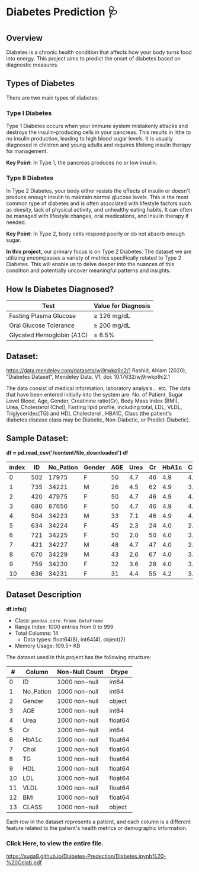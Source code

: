 # Diabetes Prediction 🩺

## Overview
Diabetes is a chronic health condition that affects how your body turns food into energy. This project aims to predict the onset of diabetes based on diagnostic measures.

## Types of Diabetes
There are two main types of diabetes:

### Type I Diabetes
Type 1 Diabetes occurs when your immune system mistakenly attacks and destroys the insulin-producing cells in your pancreas. This results in little to no insulin production, leading to high blood sugar levels. It is usually diagnosed in children and young adults and requires lifelong insulin therapy for management.

**Key Point:** In Type 1, the pancreas produces no or low insulin.

### Type II Diabetes
In Type 2 Diabetes, your body either resists the effects of insulin or doesn't produce enough insulin to maintain normal glucose levels. This is the most common type of diabetes and is often associated with lifestyle factors such as obesity, lack of physical activity, and unhealthy eating habits. It can often be managed with lifestyle changes, oral medications, and insulin therapy if needed.

**Key Point:** In Type 2, body cells respond poorly or do not absorb enough sugar.

**In this project,** 
our primary focus is on Type 2 Diabetes. The dataset we are utilizing encompasses a variety of metrics specifically related to Type 2 Diabetes. This will enable us to delve deeper into the nuances of this condition and potentially uncover meaningful patterns and insights.


## How Is Diabetes Diagnosed?

| Test | Value for Diagnosis |
| --- | --- |
| Fasting Plasma Glucose | ≥ 126 mg/dL |
| Oral Glucose Tolerance | ≥ 200 mg/dL |
| Glycated Hemoglobin (A1C) | ≥ 6.5% |

## Dataset:
https://data.mendeley.com/datasets/wj9rwkp9c2/1 Rashid, Ahlam (2020), “Diabetes Dataset”, Mendeley Data, V1, doi: 10.17632/wj9rwkp9c2.1

The data consist of medical information, laboratory analysis… etc. The data that have been entered initially into the system are: No. of Patient, Sugar Level
Blood, Age, Gender, Creatinine ratio(Cr), Body Mass Index (BMI), Urea, Cholesterol (Chol), Fasting lipid profile, including total, LDL, VLDL, Triglycerides(TG) and 
HDL Cholesterol , HBA1C, Class (the patient's diabetes disease class may be Diabetic, Non-Diabetic, or Predict-Diabetic).

## Sample Dataset:

**df = pd.read_csv('/content/file_downloaded')
df**

|index|ID|No\_Pation|Gender|AGE|Urea|Cr|HbA1c|Chol|TG|HDL|LDL|VLDL|BMI|CLASS|
|---|---|---|---|---|---|---|---|---|---|---|---|---|---|---|
|0|502|17975|F|50|4\.7|46|4\.9|4\.2|0\.9|2\.4|1\.4|0\.5|24\.0|N|
|1|735|34221|M|26|4\.5|62|4\.9|3\.7|1\.4|1\.1|2\.1|0\.6|23\.0|N|
|2|420|47975|F|50|4\.7|46|4\.9|4\.2|0\.9|2\.4|1\.4|0\.5|24\.0|N|
|3|680|87656|F|50|4\.7|46|4\.9|4\.2|0\.9|2\.4|1\.4|0\.5|24\.0|N|
|4|504|34223|M|33|7\.1|46|4\.9|4\.9|1\.0|0\.8|2\.0|0\.4|21\.0|N|
|5|634|34224|F|45|2\.3|24|4\.0|2\.9|1\.0|1\.0|1\.5|0\.4|21\.0|N|
|6|721|34225|F|50|2\.0|50|4\.0|3\.6|1\.3|0\.9|2\.1|0\.6|24\.0|N|
|7|421|34227|M|48|4\.7|47|4\.0|2\.9|0\.8|0\.9|1\.6|0\.4|24\.0|N|
|8|670|34229|M|43|2\.6|67|4\.0|3\.8|0\.9|2\.4|3\.7|1\.0|21\.0|N|
|9|759|34230|F|32|3\.6|28|4\.0|3\.8|2\.0|2\.4|3\.8|1\.0|24\.0|N|
|10|636|34231|F|31|4\.4|55|4\.2|3\.6|0\.7|1\.7|1\.6|0\.3|23\.0|N|

## Dataset Description

**df.info()**

- Class: `pandas.core.frame.DataFrame`
- Range Index: 1000 entries from 0 to 999
- Total Columns: 14
    - Data types: float64(8), int64(4), object(2)
- Memory Usage: 109.5+ KB
  

The dataset used in this project has the following structure:

| # | Column | Non-Null Count | Dtype |
| --- | --- | --- | --- |
| 0 | ID | 1000 non-null | int64 |
| 1 | No_Pation | 1000 non-null | int64 |
| 2 | Gender | 1000 non-null | object |
| 3 | AGE | 1000 non-null | int64 |
| 4 | Urea | 1000 non-null | float64 |
| 5 | Cr | 1000 non-null | int64 |
| 6 | HbA1c | 1000 non-null | float64 |
| 7 | Chol | 1000 non-null | float64 |
| 8 | TG | 1000 non-null | float64 |
| 9 | HDL | 1000 non-null | float64 |
| 10 | LDL | 1000 non-null | float64 |
| 11 | VLDL | 1000 non-null | float64 |
| 12 | BMI | 1000 non-null | float64 |
| 13 | CLASS | 1000 non-null | object |

Each row in the dataset represents a patient, and each column is a different feature related to the patient's health metrics or demographic information.

### Click Here, to view the entire file.

https://suga9.github.io/Diabetes-Predection/Diabetes.ipynb%20-%20Colab.pdf 

